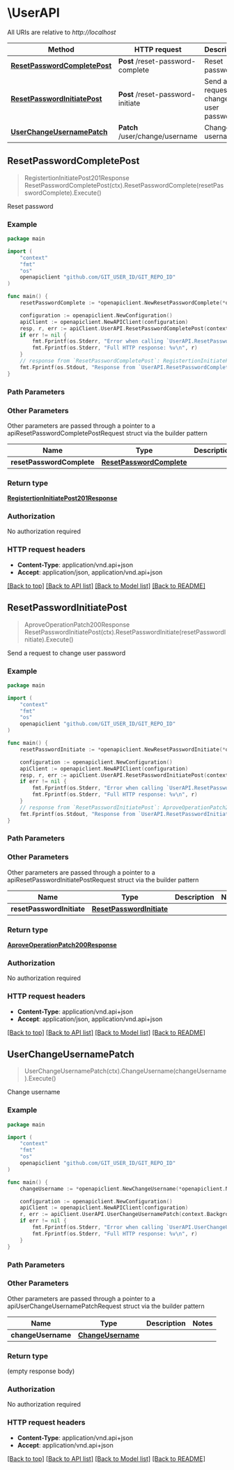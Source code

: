 # \UserAPI

All URIs are relative to *http://localhost*

Method | HTTP request | Description
------------- | ------------- | -------------
[**ResetPasswordCompletePost**](UserAPI.md#ResetPasswordCompletePost) | **Post** /reset-password-complete | Reset password
[**ResetPasswordInitiatePost**](UserAPI.md#ResetPasswordInitiatePost) | **Post** /reset-password-initiate | Send a request to change user password
[**UserChangeUsernamePatch**](UserAPI.md#UserChangeUsernamePatch) | **Patch** /user/change/username | Change username



## ResetPasswordCompletePost

> RegistertionInitiatePost201Response ResetPasswordCompletePost(ctx).ResetPasswordComplete(resetPasswordComplete).Execute()

Reset password



### Example

```go
package main

import (
	"context"
	"fmt"
	"os"
	openapiclient "github.com/GIT_USER_ID/GIT_REPO_ID"
)

func main() {
	resetPasswordComplete := *openapiclient.NewResetPasswordComplete(*openapiclient.NewResetPasswordCompleteData("Type_example", *openapiclient.NewResetPasswordCompleteDataAttributes("Password_example"))) // ResetPasswordComplete | 

	configuration := openapiclient.NewConfiguration()
	apiClient := openapiclient.NewAPIClient(configuration)
	resp, r, err := apiClient.UserAPI.ResetPasswordCompletePost(context.Background()).ResetPasswordComplete(resetPasswordComplete).Execute()
	if err != nil {
		fmt.Fprintf(os.Stderr, "Error when calling `UserAPI.ResetPasswordCompletePost``: %v\n", err)
		fmt.Fprintf(os.Stderr, "Full HTTP response: %v\n", r)
	}
	// response from `ResetPasswordCompletePost`: RegistertionInitiatePost201Response
	fmt.Fprintf(os.Stdout, "Response from `UserAPI.ResetPasswordCompletePost`: %v\n", resp)
}
```

### Path Parameters



### Other Parameters

Other parameters are passed through a pointer to a apiResetPasswordCompletePostRequest struct via the builder pattern


Name | Type | Description  | Notes
------------- | ------------- | ------------- | -------------
 **resetPasswordComplete** | [**ResetPasswordComplete**](ResetPasswordComplete.md) |  | 

### Return type

[**RegistertionInitiatePost201Response**](RegistertionInitiatePost201Response.md)

### Authorization

No authorization required

### HTTP request headers

- **Content-Type**: application/vnd.api+json
- **Accept**: application/json, application/vnd.api+json

[[Back to top]](#) [[Back to API list]](../README.md#documentation-for-api-endpoints)
[[Back to Model list]](../README.md#documentation-for-models)
[[Back to README]](../README.md)


## ResetPasswordInitiatePost

> AproveOperationPatch200Response ResetPasswordInitiatePost(ctx).ResetPasswordInitiate(resetPasswordInitiate).Execute()

Send a request to change user password



### Example

```go
package main

import (
	"context"
	"fmt"
	"os"
	openapiclient "github.com/GIT_USER_ID/GIT_REPO_ID"
)

func main() {
	resetPasswordInitiate := *openapiclient.NewResetPasswordInitiate(*openapiclient.NewResetPasswordInitiateData("Type_example", *openapiclient.NewResetPasswordInitiateDataAttributes())) // ResetPasswordInitiate | 

	configuration := openapiclient.NewConfiguration()
	apiClient := openapiclient.NewAPIClient(configuration)
	resp, r, err := apiClient.UserAPI.ResetPasswordInitiatePost(context.Background()).ResetPasswordInitiate(resetPasswordInitiate).Execute()
	if err != nil {
		fmt.Fprintf(os.Stderr, "Error when calling `UserAPI.ResetPasswordInitiatePost``: %v\n", err)
		fmt.Fprintf(os.Stderr, "Full HTTP response: %v\n", r)
	}
	// response from `ResetPasswordInitiatePost`: AproveOperationPatch200Response
	fmt.Fprintf(os.Stdout, "Response from `UserAPI.ResetPasswordInitiatePost`: %v\n", resp)
}
```

### Path Parameters



### Other Parameters

Other parameters are passed through a pointer to a apiResetPasswordInitiatePostRequest struct via the builder pattern


Name | Type | Description  | Notes
------------- | ------------- | ------------- | -------------
 **resetPasswordInitiate** | [**ResetPasswordInitiate**](ResetPasswordInitiate.md) |  | 

### Return type

[**AproveOperationPatch200Response**](AproveOperationPatch200Response.md)

### Authorization

No authorization required

### HTTP request headers

- **Content-Type**: application/vnd.api+json
- **Accept**: application/json, application/vnd.api+json

[[Back to top]](#) [[Back to API list]](../README.md#documentation-for-api-endpoints)
[[Back to Model list]](../README.md#documentation-for-models)
[[Back to README]](../README.md)


## UserChangeUsernamePatch

> UserChangeUsernamePatch(ctx).ChangeUsername(changeUsername).Execute()

Change username



### Example

```go
package main

import (
	"context"
	"fmt"
	"os"
	openapiclient "github.com/GIT_USER_ID/GIT_REPO_ID"
)

func main() {
	changeUsername := *openapiclient.NewChangeUsername(*openapiclient.NewChangeUsernameData("Type_example", *openapiclient.NewChangeUsernameDataAttributes("Password_example"))) // ChangeUsername | 

	configuration := openapiclient.NewConfiguration()
	apiClient := openapiclient.NewAPIClient(configuration)
	r, err := apiClient.UserAPI.UserChangeUsernamePatch(context.Background()).ChangeUsername(changeUsername).Execute()
	if err != nil {
		fmt.Fprintf(os.Stderr, "Error when calling `UserAPI.UserChangeUsernamePatch``: %v\n", err)
		fmt.Fprintf(os.Stderr, "Full HTTP response: %v\n", r)
	}
}
```

### Path Parameters



### Other Parameters

Other parameters are passed through a pointer to a apiUserChangeUsernamePatchRequest struct via the builder pattern


Name | Type | Description  | Notes
------------- | ------------- | ------------- | -------------
 **changeUsername** | [**ChangeUsername**](ChangeUsername.md) |  | 

### Return type

 (empty response body)

### Authorization

No authorization required

### HTTP request headers

- **Content-Type**: application/vnd.api+json
- **Accept**: application/vnd.api+json

[[Back to top]](#) [[Back to API list]](../README.md#documentation-for-api-endpoints)
[[Back to Model list]](../README.md#documentation-for-models)
[[Back to README]](../README.md)

